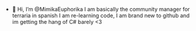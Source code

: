 - 👋 Hi, I’m @MimikaEuphorika
I am basically the community manager for terraria in spanish
I am re-learning code, I am brand new to github and im getting the hang of C# barely
<3

<!---
MimikaEuphorika/MimikaEuphorika is a ✨ special ✨ repository because its `README.md` (this file) appears on your GitHub profile.
You can click the Preview link to take a look at your changes.
--->

